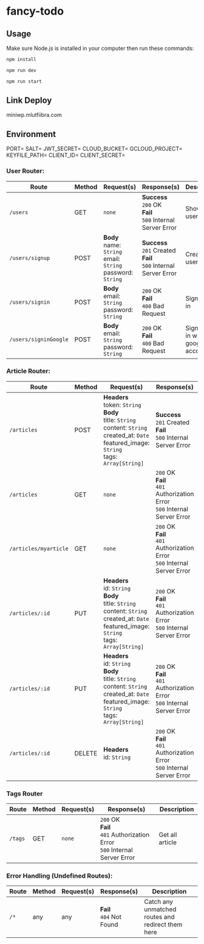 # fancy-todo

## Usage

Make sure Node.js is installed in your computer then run these commands:

```javascript
npm install

npm run dev

npm run start
```

## Link Deploy
miniwp.mlutfiibra.com

## Environment

PORT=
SALT=
JWT_SECRET=
CLOUD_BUCKET=
GCLOUD_PROJECT=
KEYFILE_PATH=
CLIENT_ID=
CLIENT_SECRET=

### User Router:

Route | Method | Request(s) | Response(s) | Description
---|---|---|---|---
`/users` | GET | `none` | **Success**<br>`200` OK<br>**Fail**<br>`500` Internal Server Error | Show all users
`/users/signup` | POST | **Body**<br>name: `String`<br>email: `String`<br>password: `String` | **Success**<br>`201` Created<br>**Fail**<br>`500` Internal Server Error | Create a user
`/users/signin` | POST | **Body**<br>email: `String`<br>password: `String` | `200` OK<br>**Fail**<br>`400` Bad Request | Sign a user in
`/users/signinGoogle` | POST | **Body**<br>email: `String`<br>password: `String` | `200` OK<br>**Fail**<br>`400` Bad Request | Sign a user in with google account

### Article Router:

Route | Method | Request(s) | Response(s) | Description
---|---|---|---|---
`/articles` | POST | **Headers**<br>token: `String`<br>**Body**<br>title: `String`<br>content: `String`<br>created_at: `Date`<br>featured_image: `String`<br>tags: `Array[String]` | **Success**<br>`201` Created<br>**Fail**<br>`500` Internal Server Error | Create article
`/articles` | GET | `none` | `200` OK<br>**Fail**<br>`401` Authorization Error<br>`500` Internal Server Error | Get all article
`/articles/myarticle` | GET | `none` | `200` OK<br>**Fail**<br>`401` Authorization Error<br>`500` Internal Server Error | Get all article by authorize user
`/articles/:id` | PUT | **Headers**<br>id: `String`<br>**Body**<br>title: `String`<br>content: `String`<br>created_at: `Date`<br>featured_image: `String`<br>tags: `Array[String]` | `200` OK<br>**Fail**<br>`401` Authorization Error<br>`500` Internal Server Error | Update one article
`/articles/:id` | PUT | **Headers**<br>id: `String`<br>**Body**<br>title: `String`<br>content: `String`<br>created_at: `Date`<br>featured_image: `String`<br>tags: `Array[String]` | `200` OK<br>**Fail**<br>`401` Authorization Error<br>`500` Internal Server Error | Update one article
`/articles/:id` | DELETE | **Headers**<br>id: `String` | `200` OK<br>**Fail**<br>`401` Authorization Error<br>`500` Internal Server Error | Delete an article

### Tags Router
Route | Method | Request(s) | Response(s) | Description
---|---|---|---|---
`/tags` | GET | `none` | `200` OK<br>**Fail**<br>`401` Authorization Error<br>`500` Internal Server Error | Get all article

### Error Handling (Undefined Routes):

Route | Method | Request(s) | Response(s) | Description
---|---|---|---|---
`/*` | any | any | **Fail**<br>`404` Not Found | Catch any unmatched routes and redirect them here
